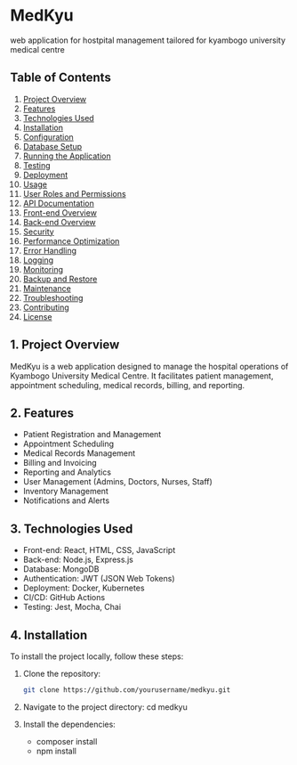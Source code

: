 # MedKyu
web application for hostpital management tailored for kyambogo university medical centre


## Table of Contents

1. [Project Overview](#project-overview)
2. [Features](#features)
3. [Technologies Used](#technologies-used)
4. [Installation](#installation)
5. [Configuration](#configuration)
6. [Database Setup](#database-setup)
7. [Running the Application](#running-the-application)
8. [Testing](#testing)
9. [Deployment](#deployment)
10. [Usage](#usage)
11. [User Roles and Permissions](#user-roles-and-permissions)
12. [API Documentation](#api-documentation)
13. [Front-end Overview](#front-end-overview)
14. [Back-end Overview](#back-end-overview)
15. [Security](#security)
16. [Performance Optimization](#performance-optimization)
17. [Error Handling](#error-handling)
18. [Logging](#logging)
19. [Monitoring](#monitoring)
20. [Backup and Restore](#backup-and-restore)
21. [Maintenance](#maintenance)
22. [Troubleshooting](#troubleshooting)
23. [Contributing](#contributing)
24. [License](#license)


## 1. Project Overview

MedKyu is a web application designed to manage the hospital operations of Kyambogo University Medical Centre. It facilitates patient management, appointment scheduling, medical records, billing, and reporting.


## 2. Features

- Patient Registration and Management
- Appointment Scheduling
- Medical Records Management
- Billing and Invoicing
- Reporting and Analytics
- User Management (Admins, Doctors, Nurses, Staff)
- Inventory Management
- Notifications and Alerts

## 3. Technologies Used

- Front-end: React, HTML, CSS, JavaScript
- Back-end: Node.js, Express.js
- Database: MongoDB
- Authentication: JWT (JSON Web Tokens)
- Deployment: Docker, Kubernetes
- CI/CD: GitHub Actions
- Testing: Jest, Mocha, Chai

## 4. Installation

To install the project locally, follow these steps:

1. Clone the repository:
   ```sh
   git clone https://github.com/yourusername/medkyu.git

2. Navigate to the project directory:
    cd medkyu

3. Install the dependencies:
    - composer install
    - npm install





